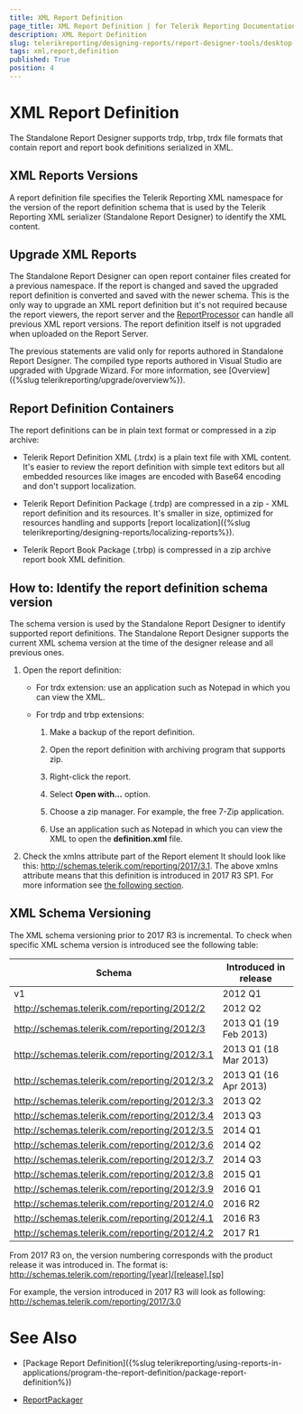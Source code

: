 ```yaml
---
title: XML Report Definition
page_title: XML Report Definition | for Telerik Reporting Documentation
description: XML Report Definition
slug: telerikreporting/designing-reports/report-designer-tools/desktop-designers/standalone-report-designer/xml-report-definition
tags: xml,report,definition
published: True
position: 4
---
```


# XML Report Definition

The Standalone Report Designer supports trdp, trbp, trdx file formats that contain report and report book definitions serialized in XML. 

## XML Reports Versions

A report definition file specifies the Telerik Reporting XML namespace for the version of the report definition schema that is used by the Telerik Reporting XML serializer (Standalone Report Designer) to identify the XML content. 

## Upgrade XML Reports

The Standalone Report Designer can open report container files created for a previous namespace. If the report is changed and saved the upgraded report definition is converted and saved with the newer schema. This is the only way to upgrade an XML report definition but it's not required because the report viewers, the report server and the [ReportProcessor](/reporting/api/Telerik.Reporting.Processing.ReportProcessor) can handle all previous XML report versions. The report definition itself is not upgraded when uploaded on the Report Server. 

The previous statements are valid only for reports authored in Standalone Report Designer. The compiled type reports authored in Visual Studio are upgraded with Upgrade Wizard. For more information, see [Overview]({%slug telerikreporting/upgrade/overview%}).

## Report Definition Containers

The report definitions can be in plain text format or compressed in a zip archive: 

* Telerik Report Definition XML (.trdx) is a plain text file with XML content. It's easier to review the report definition with simple text editors but all embedded resources like images are encoded with Base64 encoding and don't support localization. 

* Telerik Report Definition Package (.trdp) are compressed in a zip - XML report definition and its resources. It's smaller in size, optimized for resources handling and supports [report localization]({%slug telerikreporting/designing-reports/localizing-reports%}). 

* Telerik Report Book Package (.trbp) is compressed in a zip archive report book XML definition. 

## How to: Identify the report definition schema version

The schema version is used by the Standalone Report Designer to identify supported report definitions. The Standalone Report Designer supports the current XML schema version at the time of the designer release and all previous ones. 

1. Open the report definition:

   + For trdx extension: use an application such as Notepad in which you can view the XML. 

   + For trdp and trbp extensions: 

     1. Make a backup of the report definition. 
     
     1. Open the report definition with archiving program that supports zip. 
     
     1. Right-click the report. 
     
     1. Select __Open with...__ option. 
     
     1. Choose a zip manager. For example, the free 7-Zip application. 
     
     1. Use an application such as Notepad in which you can view the XML to open the __definition.xml__ file. 

1. Check the xmlns attribute part of the Report element It should look like this: http://schemas.telerik.com/reporting/2017/3.1. The above xmlns attribute means that this definition is introduced in 2017 R3 SP1. For more information see [the following section](#xml-schema-versioning).

## XML Schema Versioning

The XML schema versioning prior to 2017 R3 is incremental. To check when specific XML schema version is introduced see the following table: 


| Schema | Introduced in release |
| ------ | ------ |
|v1|2012 Q1|
|http://schemas.telerik.com/reporting/2012/2|2012 Q2|
|http://schemas.telerik.com/reporting/2012/3|2013 Q1 (19 Feb 2013)|
|http://schemas.telerik.com/reporting/2012/3.1|2013 Q1 (18 Mar 2013)|
|http://schemas.telerik.com/reporting/2012/3.2|2013 Q1 (16 Apr 2013)|
|http://schemas.telerik.com/reporting/2012/3.3|2013 Q2|
|http://schemas.telerik.com/reporting/2012/3.4|2013 Q3|
|http://schemas.telerik.com/reporting/2012/3.5|2014 Q1|
|http://schemas.telerik.com/reporting/2012/3.6|2014 Q2|
|http://schemas.telerik.com/reporting/2012/3.7|2014 Q3|
|http://schemas.telerik.com/reporting/2012/3.8|2015 Q1|
|http://schemas.telerik.com/reporting/2012/3.9|2016 Q1|
|http://schemas.telerik.com/reporting/2012/4.0|2016 R2|
|http://schemas.telerik.com/reporting/2012/4.1|2016 R3|
|http://schemas.telerik.com/reporting/2012/4.2|2017 R1|


From 2017 R3 on, the version numbering corresponds with the product release it was introduced in. The format is: http://schemas.telerik.com/reporting/[year]/[release].[sp]

For example, the version introduced in 2017 R3 will look as following: http://schemas.telerik.com/reporting/2017/3.0 


# See Also

* [Package Report Definition]({%slug telerikreporting/using-reports-in-applications/program-the-report-definition/package-report-definition%}) 

* [ReportPackager](/reporting/api/Telerik.Reporting.ReportPackager)
